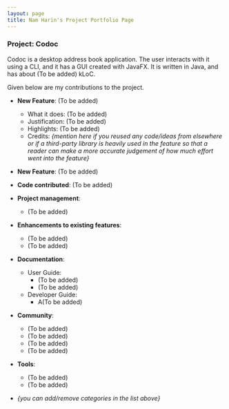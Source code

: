 ```yaml
---
layout: page
title: Nam Harin's Project Portfolio Page
---
```


### Project: Codoc

Codoc is a desktop address book application. The user interacts with it using a CLI, and it has a GUI created with JavaFX. It is written in Java, and has about (To be added) kLoC.

Given below are my contributions to the project.

* **New Feature**: (To be added)
    * What it does: (To be added)
    * Justification: (To be added)
    * Highlights: (To be added)
    * Credits: *{mention here if you reused any code/ideas from elsewhere or if a third-party library is heavily used in the feature so that a reader can make a more accurate judgement of how much effort went into the feature}*

* **New Feature**: (To be added)

* **Code contributed**: (To be added)

* **Project management**:
    * (To be added)

* **Enhancements to existing features**:
    * (To be added)
    * (To be added)

* **Documentation**:
    * User Guide:
        * (To be added)
        * (To be added)
    * Developer Guide:
        * A(To be added)

* **Community**:
    * (To be added)
    * (To be added)
    * (To be added)
    * (To be added)

* **Tools**:
    * (To be added)
    * (To be added)

* _{you can add/remove categories in the list above}_
